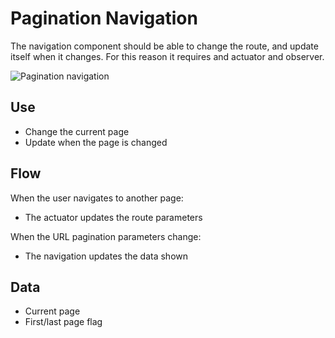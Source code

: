 # Pagination Navigation

The navigation component should be able to change the route, and update itself when it changes. For this reason it requires and actuator and observer.

![Pagination navigation](../../../.gitbook/assets/pagination\_navigation\_frontend\_class.drawio.png)

## Use

* Change the current page
* Update when the page is changed

## Flow

When the user navigates to another page:

* The actuator updates the route parameters

When the URL pagination parameters change:

* The navigation updates the data shown

## Data

* Current page
* First/last page flag
